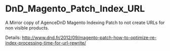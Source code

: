 # DnD_Magento_Patch_Index_URL
A Mirror copy of AgenceDnD Magento Indexing Patch to not create URLs for non visible products.

Details: http://www.dnd.fr/2012/09/magento-patch-how-to-optimize-re-index-processing-time-for-url-rewrite/

